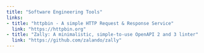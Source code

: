 ```yaml
---
title: "Software Engineering Tools"
links:
- title: "httpbin - A simple HTTP Request & Response Service"
  link: "https://httpbin.org"
- title: "Zally: A minimalistic, simple-to-use OpenAPI 2 and 3 linter"
  link: "https://github.com/zalando/zally"
---
```

